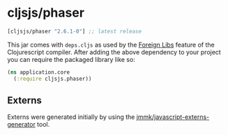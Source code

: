 # cljsjs/phaser

[](dependency)
```clojure
[cljsjs/phaser "2.6.1-0"] ;; latest release
```
[](/dependency)

This jar comes with `deps.cljs` as used by the [Foreign Libs][flibs]
feature of the Clojurescript compiler. After adding the above
dependency to your project you can require the packaged library like
so:

```clojure
(ns application.core
  (:require cljsjs.phaser))
```

[flibs]: https://github.com/clojure/clojurescript/wiki/Foreign-Dependencies


## Externs

Externs were generated initially by using the
[jmmk/javascript-externs-generator](https://github.com/jmmk/javascript-externs-generator)
tool.
